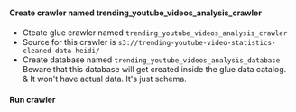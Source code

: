 #### Create crawler named trending_youtube_videos_analysis_crawler
- Cteate glue crawler named `trending_youtube_videos_analysis_crawler`</br>
- Source for this crawler is `s3://trending-youtube-video-statistics-cleaned-data-heidi/`</br>
- Create database named `trending_youtube_videos_analysis_database`</br>
  Beware that this database will get created inside the glue data catalog.</br>
  & It won't have actual data. It's just schema.</br>
#### Run crawler

